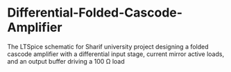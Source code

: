# Differential-Folded-Cascode-Amplifier
The LTSpice schematic for Sharif university project designing a folded cascode amplifier with a differential input stage, current mirror active loads, and an output buffer driving a 100 Ω load
